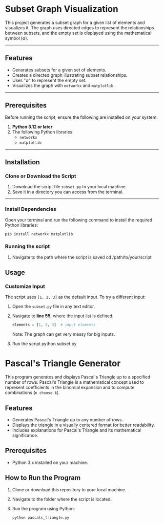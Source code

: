 # Subset Graph Visualization

This project generates a subset graph for a given list of elements and visualizes it. The graph uses directed edges to represent the relationships between subsets, and the empty set is displayed using the mathematical symbol (∅).

---

## Features

- Generates subsets for a given set of elements.
- Creates a directed graph illustrating subset relationships.
- Uses "∅" to represent the empty set.
- Visualizes the graph with `networkx` and `matplotlib`.

---

## Prerequisites

Before running the script, ensure the following are installed on your system:

1. **Python 3.12 or later**
2. The following Python libraries:
   - `networkx`
   - `matplotlib`

---

## Installation

### Clone or Download the Script

1. Download the script file `subset.py` to your local machine.
2. Save it in a directory you can access from the terminal.

---

### Install Dependencies

Open your terminal and run the following command to install the required Python libraries:

```bash
pip install networkx matplotlib
```

### Running the script
1. Navigate to the path where the script is saved
cd /path/to/your/script

## Usage

### Customize Input

The script uses `[1, 2, 3]` as the default input. To try a different input:

1. Open the `subset.py` file in any text editor.
2. Navigate to **line 55**, where the input list is defined:
   ```python
   elements = [1, 2, 3]  # input elements
   ```
   Note: The graph can get very messy for big inputs.

2. Run the script
python subset.py

# Pascal's Triangle Generator

This program generates and displays Pascal's Triangle up to a specified number of rows. Pascal's Triangle is a mathematical concept used to represent coefficients in the binomial expansion and to compute combinations (`n choose k`).

## Features
- Generates Pascal's Triangle up to any number of rows.
- Displays the triangle in a visually centered format for better readability.
- Includes explanations for Pascal's Triangle and its mathematical significance.

## Prerequisites
- Python 3.x installed on your machine.

## How to Run the Program

1. Clone or download this repository to your local machine.

2. Navigate to the folder where the script is located.

3. Run the program using Python:

   ```bash
   python pascals_triangle.py



